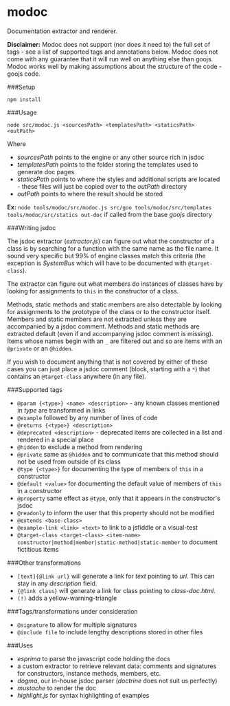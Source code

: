 modoc
=====

Documentation extractor and renderer.

**Disclaimer:**
Modoc does not support (nor does it need to) the full set of tags - see a list of supported tags and annotations below.
Modoc does not come with any guarantee that it will run well on anything else than goojs. Modoc works well by making assumptions about the structure of the code - goojs code.

###Setup

`npm install`

###Usage

`node src/modoc.js <sourcesPath> <templatesPath> <staticsPath> <outPath>`

Where

 + *sourcesPath* points to the engine or any other source rich in jsdoc
 + *templatesPath* points to the folder storing the templates used to generate doc pages
 + *staticsPath* points to where the styles and additional scripts are located - these files will just be copied over 
to the *outPath* directory
 + *outPath* points to where the result should be stored

**Ex:** `node tools/modoc/src/modoc.js src/goo tools/modoc/src/templates tools/modoc/src/statics out-doc` if called from the base *goojs* directory

###Writing jsdoc

The jsdoc extractor (*extractor.js*) can figure out what the constructor of a class is by searching for a function with the same name as the file name. It sound very specific but 99% of engine classes match this criteria (the exception is *SystemBus* which will have to be documented with `@target-class`). 
 
The extractor can figure out what members do instances of classes have by looking for assignments to `this` in the constructor of a class.

Methods, static methods and static members are also detectable by looking for assignments to the prototype of the class or to the constructor itself. Members and static members are not extracted unless they are accompanied by a jsdoc comment. Methods and static methods are extracted default (even if and accompanying jsdoc comment is missing). Items whose names begin with an `_` are filtered out and so are items with an `@private` or an `@hidden`.

If you wish to document anything that is not covered by either of these cases you can just place a jsdoc comment (block, starting with a `*`) that contains an `@target-class` anywhere (in any file). 

###Supported tags

 + `@param {<type>} <name> <description>` - any known classes mentioned in *type* are transformed in links
 + `@example` followed by any number of lines of code
 + `@returns {<type>} <description>`
 + `@deprecated <description>` - deprecated items are collected in a list and rendered in a special place
 + `@hidden` to exclude a method from rendering
 + `@private` same as `@hidden` and to communicate that this method should not be used from outside of its class
 + `@type {<type>}` for documenting the type of members of `this` in a constructor
 + `@default <value>` for documenting the default value of members of `this` in a constructor
 + `@property` same effect as `@type`, only that it appears in the constructor's jsdoc
 + `@readonly` to inform the user that this property should not be modified
 + `@extends <base-class>`
 + `@example-link <link> <text>` to link to a jsfiddle or a visual-test
 + `@target-class <target-class> <item-name> constructor|method|member|static-method|static-member` to document fictitious items
  
###Other transformations

 + `[text]{@link url}` will generate a link for *text* pointing to *url*. This can stay in any *description* field.
 + `{@link class}` will generate a link for class pointing to *class-doc.html*.
 + `(!)` adds a yellow-warning-triangle

###Tags/transformations under consideration

 + `@signature` to allow for multiple signatures
 + `@include file` to include lengthy descriptions stored in other files

###Uses 

 + *esprima* to parse the javascript code holding the docs
 + a custom extractor to retrieve relevant data: comments and signatures for constructors, instance methods, 
members, etc.
 + *dogma*, our in-house jsdoc parser (*doctrine* does not suit us perfectly)
 + *mustache* to render the doc
 + *highlight.js* for syntax highlighting of examples